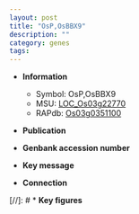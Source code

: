 ```yaml
---
layout: post
title: "OsP,OsBBX9"
description: ""
category: genes
tags: 
---
```


* **Information**  
    + Symbol: OsP,OsBBX9  
    + MSU: [LOC_Os03g22770](http://rice.uga.edu/cgi-bin/ORF_infopage.cgi?orf=LOC_Os03g22770)  
    + RAPdb: [Os03g0351100](http://rapdb.dna.affrc.go.jp/viewer/gbrowse_details/irgsp1?name=Os03g0351100)  

* **Publication**  

* **Genbank accession number**  

* **Key message**  

* **Connection**  

[//]: # * **Key figures**  


